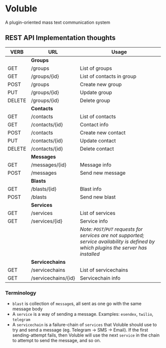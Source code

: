 # Voluble
A plugin-oriented mass text communication system

## REST API Implementation thoughts
| VERB      | URL                   | Usage
|-----------|-----------------------|---------
|           | **Groups**            |   
| GET       | /groups               | List of groups
| GET       | /groups/{id}          | List of contacts in group
| POST      | /groups               | Create new group
| PUT       | /groups/{id}          | Update group
| DELETE    | /groups/{id}          | Delete group
|           | **Contacts**          |   
| GET       | /contacts             | List of contacts
| GET       | /contacts/{id}        | Contact info
| POST      | /contacts             | Create new contact
| PUT       | /contacts/{id}        | Update contact
| DELETE    | /contacts/{id}        | Delete contact
|           | **Messages**          |   
| GET       | /messages/{id}        | Message info
| POST      | /messages             | Send new message
|           | **Blasts**            |   
| GET       | /blasts/{id}          | Blast info
| POST      | /blasts               | Send new blast
|           | **Services**          | 
| GET       | /services             | List of services
| GET       | /services/{id}        | Service info
|           |                       | *Note: `POST`/`PUT` requests for services are not supported; service availability is defined by which plugins the server has installed*
|           | **Servicechains**     | 
| GET       | /servicechains        | List of servicechains
| GET       | /servicechains/{id}   | Servicechain info

### Terminology
* `blast` is collection of `message`s, all sent as one go with the same message body
* A `service` is a way of sending a message. Examples: `esendex`, `twilio`, `telegram`
* A `servicechain` is a failure-chain of `services` that Voluble should use to try and send a message (eg. Telegram -> SMS -> Email). If the first sending-attempt fails, then Voluble will use the next `service` in the chain to attempt to send the message, and so on.